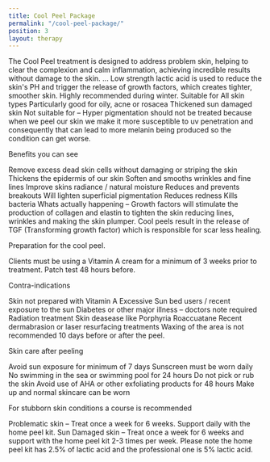 ```yaml
---
title: Cool Peel Package
permalink: "/cool-peel-package/"
position: 3
layout: therapy
---
```


The Cool Peel treatment is designed to address problem skin, helping to clear the complexion and calm inflammation, achieving incredible results without damage to the skin. ... Low strength lactic acid is used to reduce the skin's PH and trigger the release of growth factors, which creates tighter, smoother skin. Highly recommended during winter. Suitable for
All skin types
Particularly good for oily, acne or rosacea
Thickened sun damaged skin
Not suitable for – Hyper pigmentation should not be treated because when we peel our skin we make it more susceptible to uv penetration and consequently that can lead to more melanin being produced so the condition can get worse.

Benefits you can see

Remove excess dead skin cells without damaging or striping the skin
Thickens the epidermis of our skin
Soften and smooths wrinkles and fine lines
Improve skins radiance / natural moisture
Reduces and prevents breakouts
Will lighten superficial pigmentation
Reduces redness
Kills bacteria
Whats actually happening – Growth factors will stimulate the production of collagen and elastin to tighten the skin reducing lines, wrinkles and making the skin plumper. Cool peels result in the release of TGF (Transforming growth factor) which is responsible for scar less healing.

Preparation for the cool peel.

Clients must be using a Vitamin A cream for a minimum of 3 weeks prior to treatment.
Patch test 48 hours before.

Contra-indications

Skin not prepared with Vitamin A
Excessive Sun bed users / recent exposure to the sun
Diabetes or other major illness – doctors note required
Radiation treatment
Skin deasease like Porphyria
Roaccuatane
Recent dermabrasion or laser resurfacing treatments
Waxing of the area is not recommended 10 days before or after the peel.

Skin care after peeling

Avoid sun exposure for minimum of 7 days
Sunscreen must be worn daily
No swimming in the sea or swimming pool for 24 hours
Do not pick or rub the skin
Avoid use of AHA or other exfoliating products for 48 hours
Make up and normal skincare can be worn

For stubborn skin conditions a course is recommended

Problematic skin – Treat once a week for 6 weeks. Support daily with the home peel kit.
Sun Damaged skin – Treat once a week for 6 weeks and support with the home peel kit 2-3 times per week.
Please note the home peel kit has 2.5% of lactic acid and the professional one is 5% lactic acid.

<div class='container bg-light my-4 p-4'>
<healcode-widget data-version="0.2" data-link-class="healcode-pricing-option-text-link" data-site-id="50224" data-mb-site-id="23881" data-type="pricing-link" data-inner-html="Buy Now" data-service-id="499"></healcode-widget>
</div>
